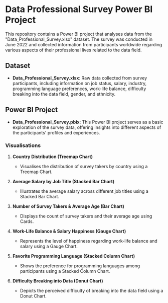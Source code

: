 # Data Professional Survey Power BI Project

This repository contains a Power BI project that analyses data from the "Data_Professional_Survey.xlsx" dataset. The survey was conducted in June 2022 and collected information from participants worldwide regarding various aspects of their professional lives related to the data field.

## Dataset

- **Data_Professional_Survey.xlsx**: Raw data collected from survey participants, including information on job status, salary, industry, programming language preferences, work-life balance, difficulty breaking into the data field, gender, and ethnicity.

## Power BI Project

- **Data_Professional_Survey.pbix**: This Power BI project serves as a basic exploration of the survey data, offering insights into different aspects of the participants' profiles and experiences.

### Visualisations

1. **Country Distribution (Treemap Chart)**
   - Visualises the distribution of survey takers by country using a Treemap Chart.

2. **Average Salary by Job Title (Stacked Bar Chart)**
   - Illustrates the average salary across different job titles using a Stacked Bar Chart.

3. **Number of Survey Takers & Average Age (Bar Chart)**
   - Displays the count of survey takers and their average age using Cards.

4. **Work-Life Balance & Salary Happiness (Gauge Chart)**
   - Represents the level of happiness regarding work-life balance and salary using a Gauge Chart.

5. **Favorite Programming Language (Stacked Column Chart)**
   - Shows the preference for programming languages among participants using a Stacked Column Chart.

6. **Difficulty Breaking into Data (Donut Chart)**
   - Depicts the perceived difficulty of breaking into the data field using a Donut Chart.

